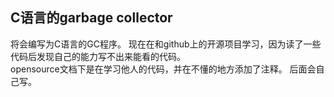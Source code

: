 ## C语言的garbage collector
将会编写为C语言的GC程序。
现在在和github上的开源项目学习，因为读了一些代码后发现自己的能力写不出来能看的代码。  
opensource文档下是在学习他人的代码，并在不懂的地方添加了注释。
后面会自己写。
